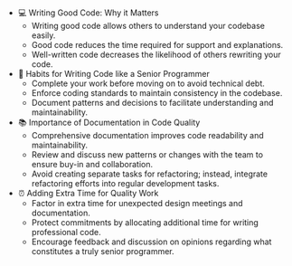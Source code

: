 - 💻 Writing Good Code: Why it Matters
    - Writing good code allows others to understand your codebase easily.
    - Good code reduces the time required for support and explanations.
    - Well-written code decreases the likelihood of others rewriting your code.
- 📝 Habits for Writing Code like a Senior Programmer
    - Complete your work before moving on to avoid technical debt.
    - Enforce coding standards to maintain consistency in the codebase.
    - Document patterns and decisions to facilitate understanding and maintainability.
- 📚 Importance of Documentation in Code Quality
    - Comprehensive documentation improves code readability and maintainability.
    - Review and discuss new patterns or changes with the team to ensure buy-in and collaboration.
    - Avoid creating separate tasks for refactoring; instead, integrate refactoring efforts into regular development tasks.
- ⏰ Adding Extra Time for Quality Work
    - Factor in extra time for unexpected design meetings and documentation.
    - Protect commitments by allocating additional time for writing professional code.
    - Encourage feedback and discussion on opinions regarding what constitutes a truly senior programmer.